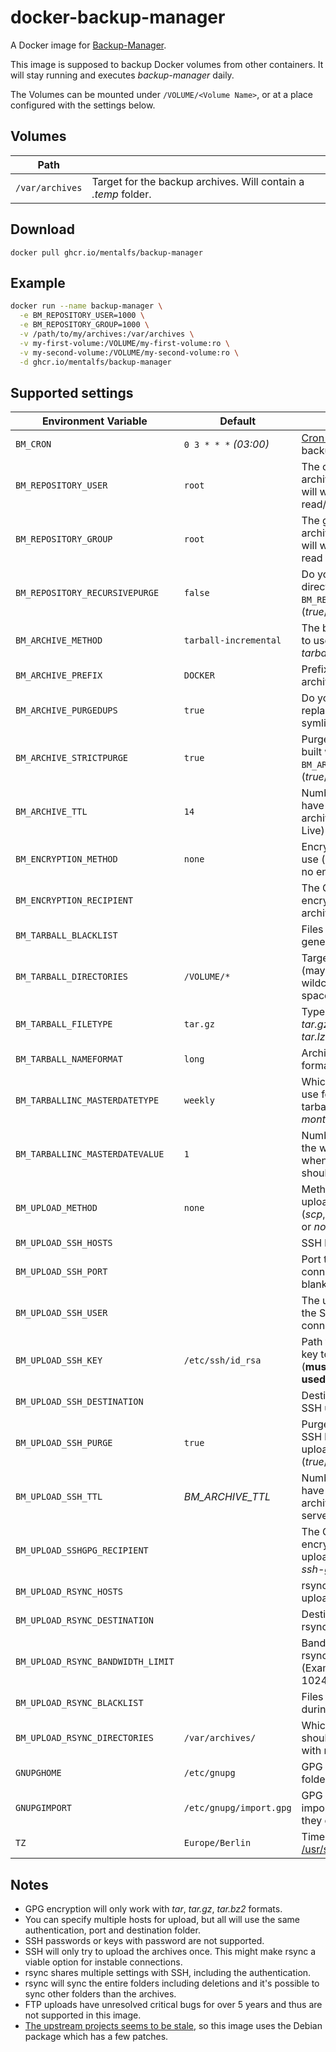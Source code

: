 # docker-backup-manager
A Docker image for [Backup-Manager](https://packages.debian.org/stable/backup-manager).

This image is supposed to backup Docker volumes from other containers. It will stay running and executes *backup-manager* daily.

The Volumes can be mounted under `/VOLUME/<Volume Name>`, or at a place configured with the settings below.


## Volumes

| Path            |                                                                |
|-----------------|-----------------------------------------------------------------
| `/var/archives` | Target for the backup archives. Will contain a *.temp* folder. |


## Download

```
docker pull ghcr.io/mentalfs/backup-manager
```

## Example

```bash
docker run --name backup-manager \
  -e BM_REPOSITORY_USER=1000 \
  -e BM_REPOSITORY_GROUP=1000 \
  -v /path/to/my/archives:/var/archives \
  -v my-first-volume:/VOLUME/my-first-volume:ro \
  -v my-second-volume:/VOLUME/my-second-volume:ro \
  -d ghcr.io/mentalfs/backup-manager
```


## Supported settings

| Environment Variable              | Default                  |                                                                                             |
|-----------------------------------|--------------------------|---------------------------------------------------------------------------------------------|
| `BM_CRON`                         | `0 3 * * *` *(03:00)*    | [Cron expression](https://manpages.debian.org/stable/cron/crontab.5.en.html) for backups    |
| `BM_REPOSITORY_USER`              | `root`                   | The owner of the archive (UID numbers will work), will have read/write access               |
| `BM_REPOSITORY_GROUP`             | `root`                   | The group of the archive (GID numbers will work), will have read access only                |
| `BM_REPOSITORY_RECURSIVEPURGE`    | `false`                  | Do you want to purge directories under `BM_REPOSITORY_ROOT`? (*true*/*false*)               |
| `BM_ARCHIVE_METHOD`               | `tarball-incremental`    | The backup method to use (*tarball* or *tarball-imcremental*)                               |
| `BM_ARCHIVE_PREFIX`               | `DOCKER`                 | Prefix of every archive on that box                                                         |
| `BM_ARCHIVE_PURGEDUPS`            | `true`                   | Do you want to replace duplicates by symlinks?                                              |
| `BM_ARCHIVE_STRICTPURGE`          | `true`                   | Purge only archives built with `BM_ARCHIVE_PREFIX`? (*true*/*false*)                        |
| `BM_ARCHIVE_TTL`                  | `14`                     | Number of days we have to keep an archive (Time To Live)                                    |
| `BM_ENCRYPTION_METHOD`            | `none`                   | Encryption method to use (*gpg* or *none* for no encryption)                                |
| `BM_ENCRYPTION_RECIPIENT`         | ` `                      | The GPG ID used for encryption of archives                                                  |
| `BM_TARBALL_BLACKLIST`            | ` `                      | Files to exclude when generating tarballs                                                   |
| `BM_TARBALL_DIRECTORIES`          | `/VOLUME/*`              | Targets to backup (may contain wildcards, but no spaces)                                    |
| `BM_TARBALL_FILETYPE`             | `tar.gz`                 | Type of archives (*tar*, *tar.gz*, *tar.bz2*, *tar.xz*, *tar.lzma*)                         |
| `BM_TARBALL_NAMEFORMAT`           | `long`                   | Archive filename format (*long* or *short*)                                                 |
| `BM_TARBALLINC_MASTERDATETYPE`    | `weekly`                 | Which frequency to use for the master tarball? (*weekly*, *monthly*)                        |
| `BM_TARBALLINC_MASTERDATEVALUE`   | `1`                      | Number of the day, in the week/month when master tarballs should be made                    |
| `BM_UPLOAD_METHOD`                | `none`                   | Method to use for uploading archives (*scp*, *ssh-gpg*, *rsync* or *none*)                  |
| `BM_UPLOAD_SSH_HOSTS`             | ` `                      | SSH hosts for upload                                                                        |
| `BM_UPLOAD_SSH_PORT`              | ` `                      | Port to use for SSH connections (leave blank for default one)                               |
| `BM_UPLOAD_SSH_USER`              | ` `                      | The user to use for the SSH connections/transfers                                           |
| `BM_UPLOAD_SSH_KEY`               | `/etc/ssh/id_rsa`        | Path to the private key to use for SSH (**must be mounted if used**)                        |
| `BM_UPLOAD_SSH_DESTINATION`       | ` `                      | Destination (path) for SSH uploads                                                          |
| `BM_UPLOAD_SSH_PURGE`             | `true`                   | Purge archives on SSH hosts before uploading? (*true*/*false*)                              |
| `BM_UPLOAD_SSH_TTL`               | *BM_ARCHIVE_TTL*         | Number of days we have to keep an archive on SSH server (Time To Live)                      |
| `BM_UPLOAD_SSHGPG_RECIPIENT`      | ` `                      | The GPG ID used for encryption of SSH uploads (method *ssh-gpg*)                            |
| `BM_UPLOAD_RSYNC_HOSTS`           | ` `                      | rsync hosts for upload                                                                      |
| `BM_UPLOAD_RSYNC_DESTINATION`     | ` `                      | Destination (path) for rsync uploads                                                        |
| `BM_UPLOAD_RSYNC_BANDWIDTH_LIMIT` | ` `                      | Bandwidth limit for rsync uploads (Example: 32M, 1024K, ...)                                |
| `BM_UPLOAD_RSYNC_BLACKLIST`       | ` `                      | Files to exclude during rsync uploads                                                       |
| `BM_UPLOAD_RSYNC_DIRECTORIES`     | `/var/archives/`         | Which directories should be backed up with rsync                                            |
| `GNUPGHOME`                       | `/etc/gnupg`             | GPG configuration folder for encryption                                                     |
| `GNUPGIMPORT`                     | `/etc/gnupg/import.gpg`  | GPG keys(s) to import on startup (if they exist)                                            |
| `TZ`                              | `Europe/Berlin`          | Timezone from [/usr/share/zoneinfo](https://packages.debian.org/stable/all/tzdata/filelist) |


## Notes

* GPG encryption will only work with *tar*, *tar.gz*, *tar.bz2* formats.
* You can specify multiple hosts for upload, but all will use the same authentication, port and destination folder.
* SSH passwords or keys with password are not supported.
* SSH will only try to upload the archives once. This might make rsync a viable option for instable connections.
* rsync shares multiple settings with SSH, including the authentication.
* rsync will sync the entire folders including deletions and it's possible to sync other folders than the archives.
* FTP uploads have unresolved critical bugs for over 5 years and thus are not supported in this image.
* [The upstream projects seems to be stale](https://github.com/sukria/Backup-Manager), so this image uses the Debian package which has a few patches.

